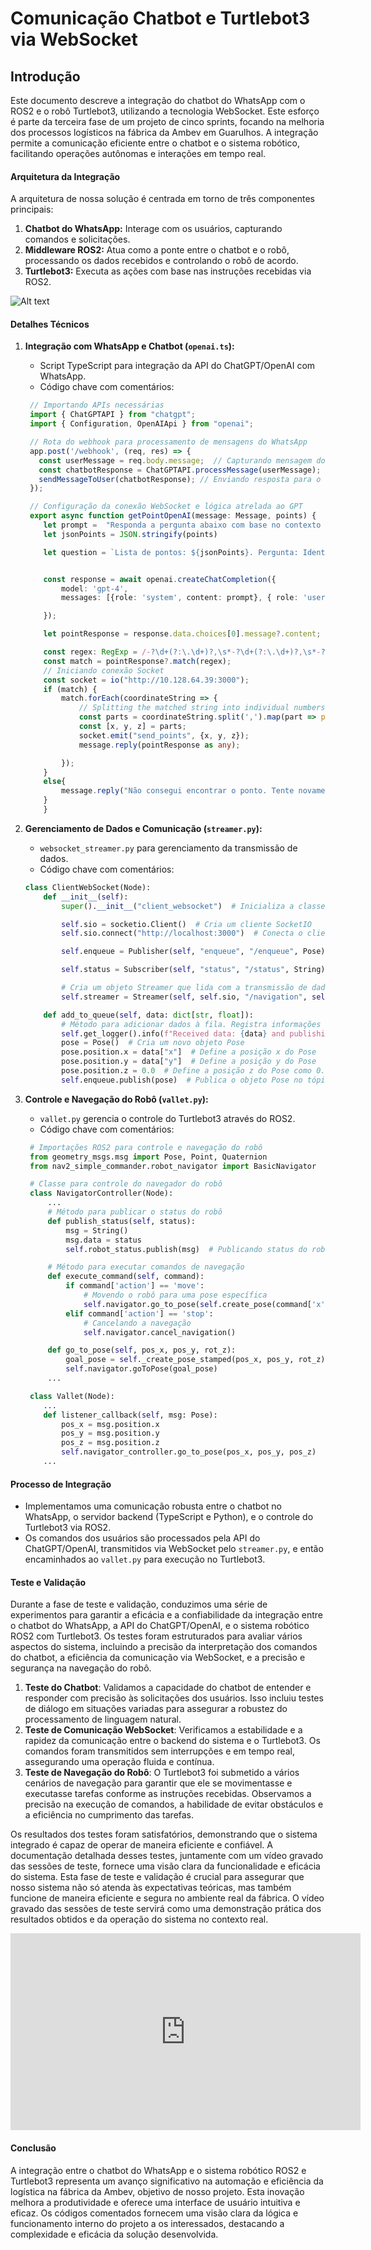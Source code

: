 # Comunicação Chatbot e Turtlebot3 via WebSocket

## Introdução

Este documento descreve a integração do chatbot do WhatsApp com o ROS2 e o robô Turtlebot3, utilizando a tecnologia WebSocket. Este esforço é parte da terceira fase de um projeto de cinco sprints, focando na melhoria dos processos logísticos na fábrica da Ambev em Guarulhos. A integração permite a comunicação eficiente entre o chatbot e o sistema robótico, facilitando operações autônomas e interações em tempo real.

#### Arquitetura da Integração

A arquitetura de nossa solução é centrada em torno de três componentes principais:

1. **Chatbot do WhatsApp:** Interage com os usuários, capturando comandos e solicitações.
2. **Middleware ROS2:** Atua como a ponte entre o chatbot e o robô, processando os dados recebidos e controlando o robô de acordo.
3. **Turtlebot3:** Executa as ações com base nas instruções recebidas via ROS2.

![Alt text](../../static/img/sprint3_websocket.jpg)

#### Detalhes Técnicos

1. **Integração com WhatsApp e Chatbot (`openai.ts`):**

   - Script TypeScript para integração da API do ChatGPT/OpenAI com WhatsApp.
   - Código chave com comentários:

   ```typescript
    // Importando APIs necessárias
    import { ChatGPTAPI } from "chatgpt";
    import { Configuration, OpenAIApi } from "openai";

    // Rota do webhook para processamento de mensagens do WhatsApp
    app.post('/webhook', (req, res) => {
      const userMessage = req.body.message;  // Capturando mensagem do usuário
      const chatbotResponse = ChatGPTAPI.processMessage(userMessage); // Processando mensagem
      sendMessageToUser(chatbotResponse); // Enviando resposta para o usuário
    });

    // Configuração da conexão WebSocket e lógica atrelada ao GPT
    export async function getPointOpenAI(message: Message, points) {
       let prompt =  "Responda a pergunta abaixo com base no contexto para encontrar as coordenadas do lugar. Fique atento para possíveis variações no nome quando o usuário perguntar.Sempre responda na língua que o usuário se comunicar. Sempre dê as coordenadas no formato ([x], [y], [z])"
       let jsonPoints = JSON.stringify(points)

       let question = `Lista de pontos: ${jsonPoints}. Pergunta: Identifique a responsta do usuário com base na lista de pontos Resposta: ${message.body} e depois coloque as coordenadas do ponto em formato de float.`


       const response = await openai.createChatCompletion({
           model: 'gpt-4',
           messages: [{role: 'system', content: prompt}, { role: 'user', content: question } ],

       });

       let pointResponse = response.data.choices[0].message?.content;

       const regex: RegExp = /-?\d+(?:\.\d+)?,\s*-?\d+(?:\.\d+)?,\s*-?\d+(?:\.\d+)?/gi;
       const match = pointResponse?.match(regex);
       // Iniciando conexão Socket
       const socket = io("http://10.128.64.39:3000");
       if (match) {
           match.forEach(coordinateString => {
               // Splitting the matched string into individual numbers
               const parts = coordinateString.split(',').map(part => parseFloat(part.trim()));
               const [x, y, z] = parts;
               socket.emit("send_points", {x, y, z});
               message.reply(pointResponse as any);

           });
       }
       else{
           message.reply("Não consegui encontrar o ponto. Tente novamente.")
       }
       }
   ```
2. **Gerenciamento de Dados e Comunicação (`streamer.py`):**

   - `websocket_streamer.py` para gerenciamento da transmissão de dados.
   - Código chave com comentários:

   ```python
   class ClientWebSocket(Node):
       def __init__(self):
           super().__init__("client_websocket")  # Inicializa a classe base Node com o nome "client_websocket"

           self.sio = socketio.Client()  # Cria um cliente SocketIO
           self.sio.connect("http://localhost:3000")  # Conecta o cliente SocketIO ao servidor na URL especificada

           self.enqueue = Publisher(self, "enqueue", "/enqueue", Pose)  # Cria um publicador para a fila de mensagens

           self.status = Subscriber(self, "status", "/status", String)  # Cria um assinante para receber atualizações de status

           # Cria um objeto Streamer que lida com a transmissão de dados e interage com o cliente SocketIO
           self.streamer = Streamer(self, self.sio, "/navigation", self.status, self.add_to_queue, self.enqueue)

       def add_to_queue(self, data: dict[str, float]):
           # Método para adicionar dados à fila. Registra informações e publica no tópico 'enqueue'
           self.get_logger().info(f"Received data: {data} and publishing on {self.enqueue.topic_name}")
           pose = Pose()  # Cria um novo objeto Pose
           pose.position.x = data["x"]  # Define a posição x do Pose
           pose.position.y = data["y"]  # Define a posição y do Pose
           pose.position.z = 0.0  # Define a posição z do Pose como 0.0
           self.enqueue.publish(pose)  # Publica o objeto Pose no tópico 'enqueue'
   ```
3. **Controle e Navegação do Robô (`vallet.py`):**

   - `vallet.py` gerencia o controle do Turtlebot3 através do ROS2.
   - Código chave com comentários:

   ```python
    # Importações ROS2 para controle e navegação do robô
    from geometry_msgs.msg import Pose, Point, Quaternion
    from nav2_simple_commander.robot_navigator import BasicNavigator

    # Classe para controle do navegador do robô
    class NavigatorController(Node):
        ...
        # Método para publicar o status do robô
        def publish_status(self, status):
            msg = String()
            msg.data = status
            self.robot_status.publish(msg)  # Publicando status do robô

        # Método para executar comandos de navegação
        def execute_command(self, command):
            if command['action'] == 'move':
                # Movendo o robô para uma pose específica
                self.navigator.go_to_pose(self.create_pose(command['x'], command['y'], command['theta']))
            elif command['action'] == 'stop':
                # Cancelando a navegação
                self.navigator.cancel_navigation()

        def go_to_pose(self, pos_x, pos_y, rot_z):
            goal_pose = self._create_pose_stamped(pos_x, pos_y, rot_z)
            self.navigator.goToPose(goal_pose)
        ...

    class Vallet(Node):
       ...
       def listener_callback(self, msg: Pose):
           pos_x = msg.position.x
           pos_y = msg.position.y
           pos_z = msg.position.z
           self.navigator_controller.go_to_pose(pos_x, pos_y, pos_z)
       ...
   ```

#### Processo de Integração

- Implementamos uma comunicação robusta entre o chatbot no WhatsApp, o servidor backend (TypeScript e Python), e o controle do Turtlebot3 via ROS2.
- Os comandos dos usuários são processados pela API do ChatGPT/OpenAI, transmitidos via WebSocket pelo `streamer.py`, e então encaminhados ao `vallet.py` para execução no Turtlebot3.

#### Teste e Validação

Durante a fase de teste e validação, conduzimos uma série de experimentos para garantir a eficácia e a confiabilidade da integração entre o chatbot do WhatsApp, a API do ChatGPT/OpenAI, e o sistema robótico ROS2 com Turtlebot3. Os testes foram estruturados para avaliar vários aspectos do sistema, incluindo a precisão da interpretação dos comandos do chatbot, a eficiência da comunicação via WebSocket, e a precisão e segurança na navegação do robô.

1. **Teste do Chatbot**: Validamos a capacidade do chatbot de entender e responder com precisão às solicitações dos usuários. Isso incluiu testes de diálogo em situações variadas para assegurar a robustez do processamento de linguagem natural.
2. **Teste de Comunicação WebSocket**: Verificamos a estabilidade e a rapidez da comunicação entre o backend do sistema e o Turtlebot3. Os comandos foram transmitidos sem interrupções e em tempo real, assegurando uma operação fluida e contínua.
3. **Teste de Navegação do Robô**: O Turtlebot3 foi submetido a vários cenários de navegação para garantir que ele se movimentasse e executasse tarefas conforme as instruções recebidas. Observamos a precisão na execução de comandos, a habilidade de evitar obstáculos e a eficiência no cumprimento das tarefas.

Os resultados dos testes foram satisfatórios, demonstrando que o sistema integrado é capaz de operar de maneira eficiente e confiável. A documentação detalhada desses testes, juntamente com um vídeo gravado das sessões de teste, fornece uma visão clara da funcionalidade e eficácia do sistema. Esta fase de teste e validação é crucial para assegurar que nosso sistema não só atenda às expectativas teóricas, mas também funcione de maneira eficiente e segura no ambiente real da fábrica. O vídeo gravado das sessões de teste servirá como uma demonstração prática dos resultados obtidos e da operação do sistema no contexto real.

<iframe width="560" height="315" src="https://youtube.com/embed/zAUZRT7so_g?" frameborder="0" allow="autoplay; encrypted-media" allowfullscreen> </iframe>

#### Conclusão

A integração entre o chatbot do WhatsApp e o sistema robótico ROS2 e Turtlebot3 representa um avanço significativo na automação e eficiência da logística na fábrica da Ambev, objetivo de nosso projeto. Esta inovação melhora a produtividade e oferece uma interface de usuário intuitiva e eficaz. Os códigos comentados fornecem uma visão clara da lógica e funcionamento interno do projeto a os interessados, destacando a complexidade e eficácia da solução desenvolvida.

